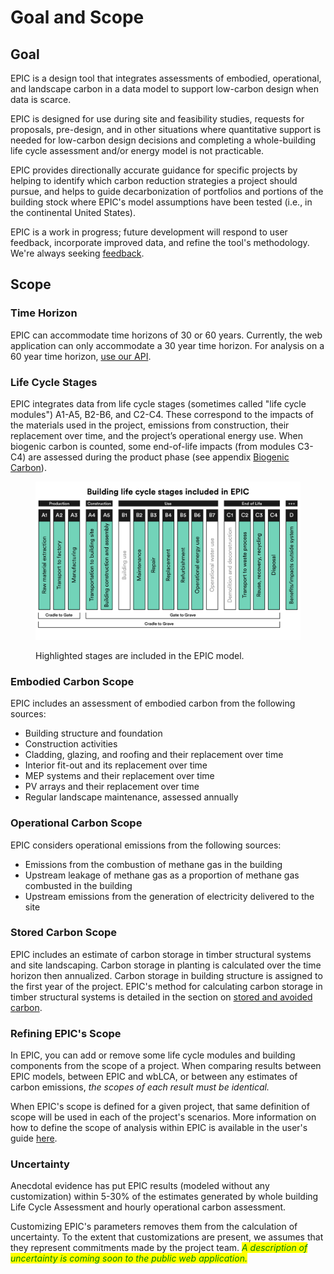 # Goal and Scope

## Goal

EPIC is a design tool that integrates assessments of embodied, operational, and landscape carbon in a data model to support low-carbon design when data is scarce.

EPIC is designed for use during site and feasibility studies, requests for proposals, pre-design, and in other situations where quantitative support is needed for low-carbon design decisions and completing a whole-building life cycle assessment and/or energy model is not practicable.&#x20;

EPIC provides directionally accurate guidance for specific projects by helping to identify which carbon reduction strategies a project should pursue, and helps to guide decarbonization of portfolios and portions of the building stock where EPIC's model assumptions have been tested (i.e., in the continental United States).&#x20;

EPIC is a work in progress; future development will respond to user feedback, incorporate improved data, and refine the tool's methodology. We're always seeking [feedback](mailto:epic@ehdd.com?subject=Feedback).

## Scope

### Time Horizon

EPIC can accommodate time horizons of 30 or 60 years. Currently, the web application can only accommodate a 30 year time horizon. For analysis on a 60 year time horizon, [use our API](../epic-data-model/api.md).&#x20;

### Life Cycle Stages

EPIC integrates data from life cycle stages (sometimes called "life cycle modules") A1-A5, B2-B6, and C2-C4. These correspond to the impacts of the materials used in the project, emissions from  construction, their replacement over time, and the project’s operational energy use. When biogenic carbon is counted, some end-of-life impacts (from modules C3-C4) are assessed during the product phase (see appendix [Biogenic Carbon](broken-reference)).

<figure><img src="../.gitbook/assets/EPIC - Included LIfe Cycle Stages.png" alt=""><figcaption><p>Highlighted stages are included in the EPIC model.</p></figcaption></figure>

### Embodied Carbon Scope

EPIC includes an assessment of embodied carbon from the following sources:

* Building structure and foundation
* Construction activities
* Cladding, glazing, and roofing and their replacement over time
* Interior fit-out and its replacement over time
* MEP systems and their replacement over time
* PV arrays and their replacement over time
* Regular landscape maintenance, assessed annually

### Operational Carbon Scope

EPIC considers operational emissions from the following sources:

* Emissions from the combustion of methane gas in the building
* Upstream leakage of methane gas as a proportion of methane gas combusted in the building
* Upstream emissions from the generation of electricity delivered to the site

### Stored Carbon Scope

EPIC includes an estimate of carbon storage in timber structural systems and site landscaping. Carbon storage in planting is calculated over the time horizon then annualized. Carbon storage in building structure is assigned to the first year of the project. EPIC's method for calculating carbon storage in timber structural systems is detailed in the section on [stored and avoided carbon](carbon-reduction-measures/calculations-2.md).

### Refining EPIC's Scope

In EPIC, you can add or remove some life cycle modules and building components from the scope of a project. When comparing results between EPIC models, between EPIC and wbLCA, or between any estimates of carbon emissions, _the scopes of each result must be identical._&#x20;

When EPIC's scope is defined for a given project, that same definition of scope will be used in each of the project's scenarios. More information on how to define the scope of analysis within EPIC is available in the user's guide [here](../users-guide/base-case/refine-project-scope.md).

### Uncertainty

Anecdotal evidence has put EPIC results (modeled without any customization) within 5-30% of the estimates generated by whole building Life Cycle Assessment and hourly operational carbon assessment.&#x20;

Customizing EPIC's parameters removes them from the calculation of uncertainty. To the extent that customizations are present, we assumes that they represent commitments made by the project team. _<mark style="color:green;">A description of uncertainty is coming soon to the public web application.</mark>_
